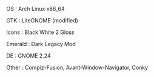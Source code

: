 OS
:  Arch Linux x86_64

GTK
:  LiteGNOME (modified)

Icons
:  Black White 2 Gloss

Emerald
:  Dark Legacy Mod

DE
:  GNOME 2.24

Other
:  Compiz-Fusion, Avant-Window-Navigator, Conky

